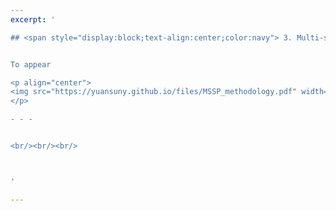 ```yaml
---
excerpt: '

## <span style="display:block;text-align:center;color:navy"> 3. Multi-shot solution prediction for combinatorial optimisation </span>  


To appear

<p align="center">
<img src="https://yuansuny.github.io/files/MSSP_methodology.pdf" width="450" height="90"> 
</p>

- - -


<br/><br/><br/>



'

---
```

